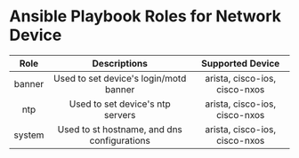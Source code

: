 # Ansible Playbook Roles for Network Device

| Role | Descriptions  | Supported Device |
| :---: | :---: | :---: |
| banner | Used to set device's login/motd banner | arista, cisco-ios, cisco-nxos |
| ntp | Used to set device's ntp servers | arista, cisco-ios, cisco-nxos |
| system | Used to st hostname, and dns configurations | arista, cisco-ios, cisco-nxos |